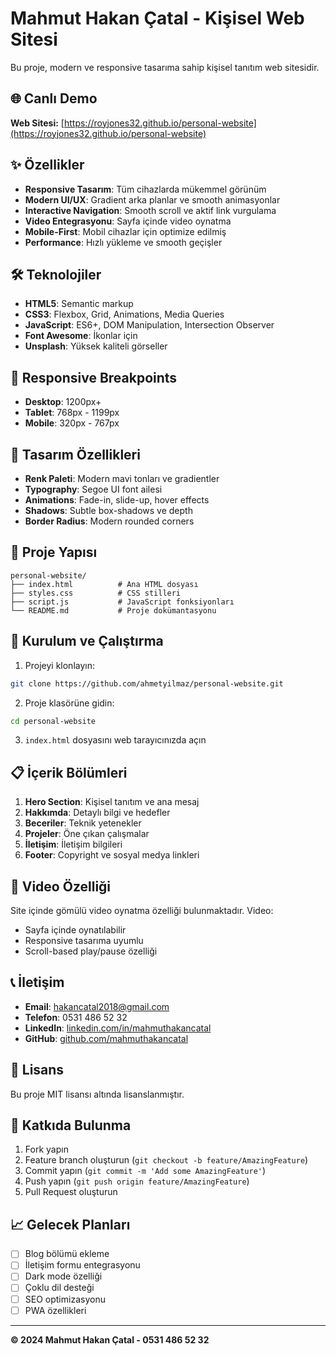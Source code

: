 # Mahmut Hakan Çatal - Kişisel Web Sitesi

Bu proje, modern ve responsive tasarıma sahip kişisel tanıtım web sitesidir.

## 🌐 Canlı Demo

**Web Sitesi:** [https://royjones32.github.io/personal-website](https://royjones32.github.io/personal-website)

## ✨ Özellikler

- **Responsive Tasarım**: Tüm cihazlarda mükemmel görünüm
- **Modern UI/UX**: Gradient arka planlar ve smooth animasyonlar
- **Interactive Navigation**: Smooth scroll ve aktif link vurgulama
- **Video Entegrasyonu**: Sayfa içinde video oynatma
- **Mobile-First**: Mobil cihazlar için optimize edilmiş
- **Performance**: Hızlı yükleme ve smooth geçişler

## 🛠️ Teknolojiler

- **HTML5**: Semantic markup
- **CSS3**: Flexbox, Grid, Animations, Media Queries
- **JavaScript**: ES6+, DOM Manipulation, Intersection Observer
- **Font Awesome**: İkonlar için
- **Unsplash**: Yüksek kaliteli görseller

## 📱 Responsive Breakpoints

- **Desktop**: 1200px+
- **Tablet**: 768px - 1199px
- **Mobile**: 320px - 767px

## 🎨 Tasarım Özellikleri

- **Renk Paleti**: Modern mavi tonları ve gradientler
- **Typography**: Segoe UI font ailesi
- **Animations**: Fade-in, slide-up, hover effects
- **Shadows**: Subtle box-shadows ve depth
- **Border Radius**: Modern rounded corners

## 📂 Proje Yapısı

```
personal-website/
├── index.html          # Ana HTML dosyası
├── styles.css          # CSS stilleri
├── script.js           # JavaScript fonksiyonları
└── README.md           # Proje dokümantasyonu
```

## 🚀 Kurulum ve Çalıştırma

1. Projeyi klonlayın:
```bash
git clone https://github.com/ahmetyilmaz/personal-website.git
```

2. Proje klasörüne gidin:
```bash
cd personal-website
```

3. `index.html` dosyasını web tarayıcınızda açın

## 📋 İçerik Bölümleri

1. **Hero Section**: Kişisel tanıtım ve ana mesaj
2. **Hakkımda**: Detaylı bilgi ve hedefler
3. **Beceriler**: Teknik yetenekler
4. **Projeler**: Öne çıkan çalışmalar
5. **İletişim**: İletişim bilgileri
6. **Footer**: Copyright ve sosyal medya linkleri

## 🎥 Video Özelliği

Site içinde gömülü video oynatma özelliği bulunmaktadır. Video:
- Sayfa içinde oynatılabilir
- Responsive tasarıma uyumlu
- Scroll-based play/pause özelliği

## 📞 İletişim

- **Email**: hakancatal2018@gmail.com
- **Telefon**: 0531 486 52 32
- **LinkedIn**: [linkedin.com/in/mahmuthakancatal](https://linkedin.com/in/mahmuthakancatal)
- **GitHub**: [github.com/mahmuthakancatal](https://github.com/mahmuthakancatal)

## 📄 Lisans

Bu proje MIT lisansı altında lisanslanmıştır.

## 🤝 Katkıda Bulunma

1. Fork yapın
2. Feature branch oluşturun (`git checkout -b feature/AmazingFeature`)
3. Commit yapın (`git commit -m 'Add some AmazingFeature'`)
4. Push yapın (`git push origin feature/AmazingFeature`)
5. Pull Request oluşturun

## 📈 Gelecek Planları

- [ ] Blog bölümü ekleme
- [ ] İletişim formu entegrasyonu
- [ ] Dark mode özelliği
- [ ] Çoklu dil desteği
- [ ] SEO optimizasyonu
- [ ] PWA özellikleri

---

**© 2024 Mahmut Hakan Çatal - 0531 486 52 32**

